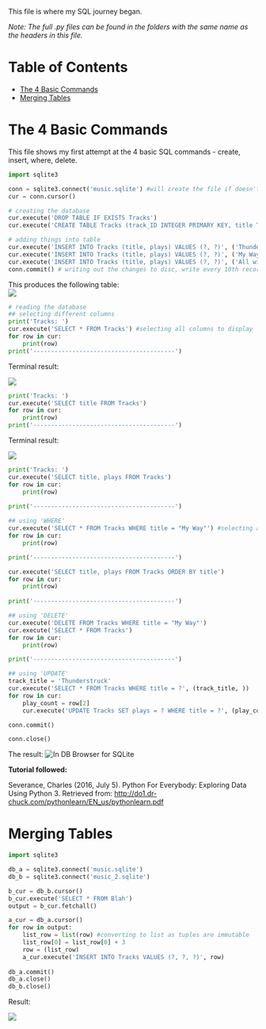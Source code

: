 This file is where my SQL journey began.

*Note: The full .py files can be found in the folders with the same name as the headers in this file.*

# Table of Contents

* [The 4 Basic Commands](#The-4-Basic-Commands)
* [Merging Tables](#Merging-Tables)

# The 4 Basic Commands

This file shows my first attempt at the 4 basic SQL commands - create, insert, where, delete. 

```python
import sqlite3

conn = sqlite3.connect('music.sqlite') #will create the file if doesn't already exists
cur = conn.cursor()

# creating the database
cur.execute('DROP TABLE IF EXISTS Tracks')
cur.execute('CREATE TABLE Tracks (track_ID INTEGER PRIMARY KEY, title TEXT, plays INTEGER)')

# adding things into table
cur.execute('INSERT INTO Tracks (title, plays) VALUES (?, ?)', ('Thunderstruck', 20))
cur.execute('INSERT INTO Tracks (title, plays) VALUES (?, ?)', ('My Way', 15))
cur.execute('INSERT INTO Tracks (title, plays) VALUES (?, ?)', ('All with you', 100))
conn.commit() # writing out the changes to disc, write every 10th record, for e.g.
```

This produces the following table:  
![](https://github.com/ezhentan/schoolprojects/blob/master/Exploring%20SQL%20Basics/The%204%20Basic%20Commands/Images/DB%20Browser%201.png)

```python
# reading the database
## selecting different columns
print('Tracks: ')
cur.execute('SELECT * FROM Tracks') #selecting all columns to display
for row in cur:
    print(row)
print('----------------------------------------')
```

Terminal result:  


![](https://github.com/ezhentan/schoolprojects/blob/master/Exploring%20SQL%20Basics/The%204%20Basic%20Commands/Images/Terminal%203.png)

```python
print('Tracks: ')
cur.execute('SELECT title FROM Tracks')
for row in cur:
    print(row)
print('----------------------------------------')
```

Terminal result:


![](https://github.com/ezhentan/schoolprojects/blob/master/Exploring%20SQL%20Basics/The%204%20Basic%20Commands/Images/Terminal%202.png)

```python    
print('Tracks: ')
cur.execute('SELECT title, plays FROM Tracks')
for row in cur:
    print(row)
    
print('----------------------------------------')

## using 'WHERE'
cur.execute('SELECT * FROM Tracks WHERE title = "My Way"') #selecting a track by title
for row in cur:
    print(row)

print('----------------------------------------')

cur.execute('SELECT title, plays FROM Tracks ORDER BY title')
for row in cur:
    print(row)
    
print('----------------------------------------')

## using 'DELETE'
cur.execute('DELETE FROM Tracks WHERE title = "My Way"')
cur.execute('SELECT * FROM Tracks')
for row in cur:
    print(row)

print('----------------------------------------')

## using 'UPDATE'
track_title = 'Thunderstruck'
cur.execute('SELECT * FROM Tracks WHERE title = ?', (track_title, ))
for row in cur:
    play_count = row[2]
    cur.execute('UPDATE Tracks SET plays = ? WHERE title = ?', (play_count + 1, track_title))

conn.commit()

conn.close()
```
The result: 
![In DB Browser for SQLite](https://github.com/ezhentan/schoolprojects/blob/master/Exploring%20SQL%20Basics/The%204%20Basic%20Commands/Images/DB%20Browser%204.png)

**Tutorial followed:**

Severance, Charles (2016, July 5). Python For Everybody: Exploring Data Using Python 3. Retrieved from: http://do1.dr-chuck.com/pythonlearn/EN_us/pythonlearn.pdf

# Merging Tables

```python
import sqlite3

db_a = sqlite3.connect('music.sqlite')
db_b = sqlite3.connect('music_2.sqlite')

b_cur = db_b.cursor()
b_cur.execute('SELECT * FROM Blah')
output = b_cur.fetchall()

a_cur = db_a.cursor()
for row in output:
    list_row = list(row) #converting to list as tuples are immutable
    list_row[0] = list_row[0] + 3
    row = (list_row)
    a_cur.execute('INSERT INTO Tracks VALUES (?, ?, ?)', row)
    
db_a.commit()
db_a.close()
db_b.close()
```

Result:

![](https://github.com/ezhentan/schoolprojects/blob/master/Exploring%20SQL%20Basics/The%204%20Basic%20Commands/Images/DB%20Browser%203.png)
